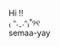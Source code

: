Hi !! <br>
₍ ᐢ.ˬ.ᐢ₎˚୨୧ <br>
semaa-yay
<!---
semaa-yay/semaa-yay is a ✨ special ✨ repository because its `README.md` (this file) appears on your GitHub profile.
You can click the Preview link to take a look at your changes.
--->
